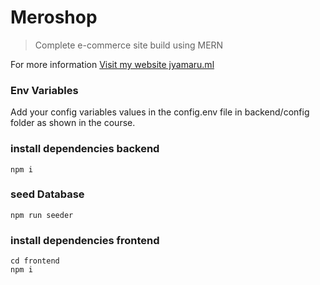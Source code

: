 # Meroshop
> Complete e-commerce site build using MERN

For more information [Visit my website jyamaru.ml](https://www.jyamaru.ml)

### Env Variables
Add your config variables values in the config.env file in backend/config folder as shown in the course.

### install dependencies backend
```
npm i
```

### seed Database
```
npm run seeder
```

### install dependencies frontend
```
cd frontend
npm i
```
